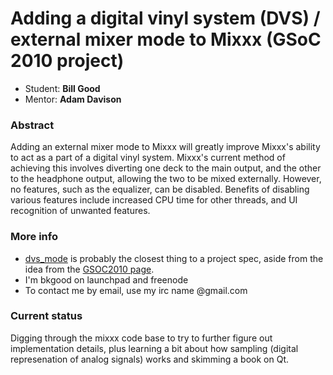 # Adding a digital vinyl system (DVS) / external mixer mode to Mixxx (GSoC 2010 project)

  - Student: **Bill Good**
  - Mentor: **Adam Davison**

### Abstract

Adding an external mixer mode to Mixxx will greatly improve Mixxx's
ability to act as a part of a digital vinyl system. Mixxx's current
method of achieving this involves diverting one deck to the main output,
and the other to the headphone output, allowing the two to be mixed
externally. However, no features, such as the equalizer, can be
disabled. Benefits of disabling various features include increased CPU
time for other threads, and UI recognition of unwanted features.

### More info

  - [dvs\_mode](dvs_mode) is probably the closest thing to a project
    spec, aside from the idea from the [GSOC2010 page](gsoc2010ideas).
  - I'm bkgood on launchpad and freenode
  - To contact me by email, use my irc name @gmail.com

### Current status

Digging through the mixxx code base to try to further figure out
implementation details, plus learning a bit about how sampling (digital
represenation of analog signals) works and skimming a book on Qt.
